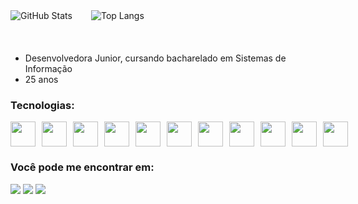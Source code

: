 <div style="display: flex; gap: 30px; margin-bottom: 20px">
  <img src="https://github-readme-stats.vercel.app/api?username=camilla-sr&theme=transparent&bg_color=000&border_color=30A3DC&show_icons=true&icon_color=30A3DC&title_color=E94D5F&text_color=FFF" alt="GitHub Stats"/>
  <img src="https://github-readme-stats-git-masterrstaa-rickstaa.vercel.app/api/top-langs/?username=camilla-sr&layout=compact&bg_color=000&border_color=30A3DC&title_color=E94D5F&text_color=FFF" alt="Top Langs"/>
</div><br>

- Desenvolvedora Junior, cursando bacharelado em Sistemas de Informação
- 25 anos


### Tecnologias:
<div style="display: flex; gap: 10px">
    <img src="https://cdn.jsdelivr.net/gh/devicons/devicon/icons/java/java-original.svg" width="40" height="40"/>
    <img src="https://cdn.jsdelivr.net/gh/devicons/devicon/icons/mysql/mysql-original-wordmark.svg" width="40" height="40"/>
    <img src="https://cdn.jsdelivr.net/gh/devicons/devicon@latest/icons/azuresqldatabase/azuresqldatabase-original.svg" width="40" height="40"/>
    <img src="https://cdn.jsdelivr.net/gh/devicons/devicon/icons/html5/html5-original.svg" width="40" height="40"/>
    <img src="https://cdn.jsdelivr.net/gh/devicons/devicon/icons/css3/css3-original-wordmark.svg" width="40" height="40"/>
    <img src="https://cdn.jsdelivr.net/gh/devicons/devicon@latest/icons/javascript/javascript-original.svg" width="40" height="40"/>
    <img src="https://cdn.jsdelivr.net/gh/devicons/devicon/icons/python/python-original.svg" width="40" height="40"/>
    <img src="https://cdn.jsdelivr.net/gh/devicons/devicon/icons/php/php-plain.svg" width="40" height="40"/>
    <img src="https://cdn.jsdelivr.net/gh/devicons/devicon@latest/icons/codeigniter/codeigniter-plain-wordmark.svg" width="40" height="40"/>          
    <img src="https://cdn.jsdelivr.net/gh/devicons/devicon@latest/icons/dart/dart-original.svg" width="40" height="40"/>
    <img src="https://cdn.jsdelivr.net/gh/devicons/devicon@latest/icons/flutter/flutter-original.svg" width="40" height="40"/>
</div>


### Você pode me encontrar em:
<div>
  <a href = "mailto:camilla.sreis2@gmail.com"><img loading="lazy" src="https://img.shields.io/badge/Gmail-D14836?style=for-the-badge&logo=gmail&logoColor=white" target="_blank"></a>
  <a href="https://instagram.com/camilla.doragon" target="_blank"><img loading="lazy" src="https://img.shields.io/badge/-Instagram-%23E4405F?style=for-the-badge&logo=instagram&logoColor=white" target="_blank"></a>
  <a href="https://www.linkedin.com/in/camilla-sreis" target="_blank"><img loading="lazy" src="https://img.shields.io/badge/LinkedIn-0077B5?style=for-the-badge&logo=linkedin&logoColor=white"></a>
</div>
